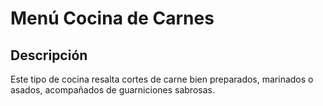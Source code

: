# Menú Cocina de Carnes

## Descripción

Este tipo de cocina resalta cortes de carne bien preparados, marinados o asados, acompañados de guarniciones sabrosas.